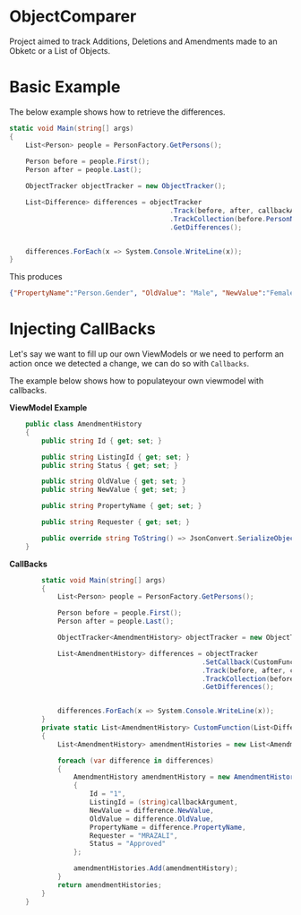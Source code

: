 # ObjectComparer
Project aimed to track Additions, Deletions and Amendments made to an Obketc or a List of Objects.


# Basic Example
The below example shows how to retrieve the differences.

```cs
static void Main(string[] args)
{
    List<Person> people = PersonFactory.GetPersons();
  
    Person before = people.First();
    Person after = people.Last();

    ObjectTracker objectTracker = new ObjectTracker();

    List<Difference> differences = objectTracker
                                        .Track(before, after, callbackArgument: null, x => x.Gender)
                                        .TrackCollection(before.PersonNames, after.PersonNames, key => key.Id, callbackArgument:null, x => x.Name, x => x.Type)
                                        .GetDifferences();


    differences.ForEach(x => System.Console.WriteLine(x));
}
```

This produces

```json
{"PropertyName":"Person.Gender", "OldValue": "Male", "NewValue":"Female", "Type":"Amend"}
```

# Injecting CallBacks

Let's say we want to fill up our own ViewModels or we need to perform an action once we detected a change, we can do so with `Callbacks`.

The example below shows how to populateyour own viewmodel with callbacks.

**ViewModel Example**

```cs
    public class AmendmentHistory
    {
        public string Id { get; set; }

        public string ListingId { get; set; }
        public string Status { get; set; }

        public string OldValue { get; set; }
        public string NewValue { get; set; }

        public string PropertyName { get; set; }

        public string Requester { get; set; }

        public override string ToString() => JsonConvert.SerializeObject(this);
    }
```

**CallBacks**
```cs
        static void Main(string[] args)
        {
            List<Person> people = PersonFactory.GetPersons();

            Person before = people.First();
            Person after = people.Last();

            ObjectTracker<AmendmentHistory> objectTracker = new ObjectTracker<AmendmentHistory>();

            List<AmendmentHistory> differences = objectTracker
                                                .SetCallback(CustomFunction)
                                                .Track(before, after, callbackArgument: "123", x => x.Gender)
                                                .TrackCollection(before.PersonNames, after.PersonNames, key => key.Id, callbackArgument:null, x => x.Name, x => x.Type)
                                                .GetDifferences();


            differences.ForEach(x => System.Console.WriteLine(x));
        }
        private static List<AmendmentHistory> CustomFunction(List<Difference> differences, object callbackArgument)
        {
            List<AmendmentHistory> amendmentHistories = new List<AmendmentHistory>();

            foreach (var difference in differences)
            {
                AmendmentHistory amendmentHistory = new AmendmentHistory()
                {
                    Id = "1",
                    ListingId = (string)callbackArgument,
                    NewValue = difference.NewValue,
                    OldValue = difference.OldValue,
                    PropertyName = difference.PropertyName,
                    Requester = "MRAZALI",
                    Status = "Approved"
                };

                amendmentHistories.Add(amendmentHistory);
            }
            return amendmentHistories;
        }
    }
```

